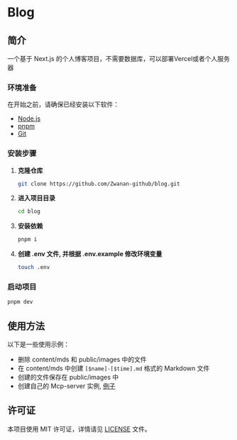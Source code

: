# Blog

## 简介

一个基于 Next.js 的个人博客项目，不需要数据库，可以部署Vercel或者个人服务器

### 环境准备

在开始之前，请确保已经安装以下软件：

*   [Node.js](https://nodejs.org/) 
*   [pnpm](https://www.npmjs.com/)
*   [Git](https://git-scm.com/)

### 安装步骤

1.  **克隆仓库**

    ```bash
    git clone https://github.com/Zwanan-github/blog.git
    ```

2.  **进入项目目录**

    ```bash
    cd blog
    ```

3.  **安装依赖**

    ```bash
    pnpm i
    ```

4.  **创建 .env 文件, 并根据 .env.example 修改环境变量**
    ```bash
    touch .env
    ```

### 启动项目

```bash
pnpm dev
```

## 使用方法

以下是一些使用示例：

- 删除 content/mds 和 public/images 中的文件
- 在 content/mds 中创建 `[$name]-[$time].md` 格式的 Markdown 文件
- 创建的文件保存在 public/images 中
- 创建自己的 Mcp-server 实例, [例子](https://github.com/Zwanan-github/blog-mcp-server)

## 许可证

本项目使用 MIT 许可证，详情请见 [LICENSE](LICENSE) 文件。
